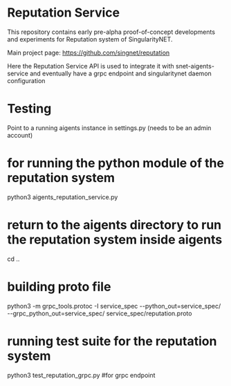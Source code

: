 # Reputation Service 

This repository contains early pre-alpha proof-of-concept developments and experiments for Reputation system of SingularityNET.

Main project page: https://github.com/singnet/reputation

Here the Reputation Service API is used to integrate it with snet-aigents-service and eventually have a grpc endpoint and singularitynet daemon configuration

# Testing

Point to a running aigents instance in settings.py (needs to be an admin account)

# for running the python module of the reputation system
python3 aigents_reputation_service.py 

# return to the aigents directory to run the reputation system inside aigents
cd ..

# building proto file
python3 -m grpc_tools.protoc -I service_spec --python_out=service_spec/ --grpc_python_out=service_spec/ service_spec/reputation.proto

# running test suite for the reputation system
python3 test_reputation_grpc.py #for grpc endpoint